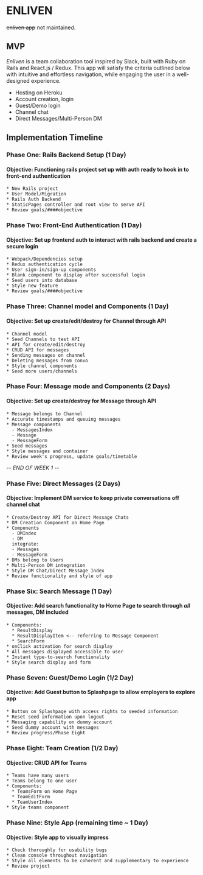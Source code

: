 # **ENLIVEN**

~~enliven app~~ not maintained.

## MVP 

_Enliven_ is a team collaboration tool inspired by Slack, built with Ruby on Rails and React.js / Redux. This app will satisfy the criteria outlined below with intuitive and effortless navigation, while engaging the user in a well-designed experience.
 * Hosting on Heroku
 * Account creation, login
 * Guest/Demo login
 * Channel chat
 * Direct Messages/Multi-Person DM

## Implementation Timeline 

### Phase One: Rails Backend Setup (1 Day)

#### Objective: Functioning rails project set up with auth ready to hook in to front-end authentication
    * New Rails project
    * User Model/Migration
    * Rails Auth Backend
    * StaticPages controller and root view to serve API
    * Review goals/####objective

### Phase Two: Front-End Authentication (1 Day)

#### Objective: Set up frontend auth to interact with rails backend and create a secure login
    * Webpack/Dependencies setup
    * Redux authentication cycle
    * User sign-in/sign-up components
    * Blank component to display after successful login
    * Seed users into database
    * Style new feature
    * Review goals/####objective

### Phase Three: Channel model and Components (1 Day)

#### Objective: Set up create/edit/destroy for Channel through API
    * Channel model
    * Seed Channels to test API
    * API for create/edit/destroy
    * CRUD API for messages
    * Sending messages on channel
    * Deleting messages from convo
    * Style channel components
    * Seed more users/channels

### Phase Four: Message mode and Components (2 Days)

#### Objective: Set up create/destroy for Message through API
    * Message belongs to Channel
    * Accurate timestamps and queuing messages
    * Message components
      - MessagesIndex
      - Message
      - MessageForm
    * Seed messages
    * Style messages and container
    * Review week's progress, update goals/timetable

-- *END OF WEEK 1* --

### Phase Five: Direct Messages (2 Days)

#### Objective: Implement DM service to keep private conversations off channel chat
    * Create/Destroy API for Direct Message Chats
    * DM Creation Component on Home Page
    * Components
      - DMIndex
      - DM
      integrate:
      - Messages
      - MessageForm
    * DMs belong to Users
    * Multi-Person DM integration
    * Style DM Chat/Direct Message Index
    * Review functionality and style of app

### Phase Six: Search Message (1 Day)

#### Objective: Add search functionality to Home Page to search through _all_ messages, DM included
    * Components:
      * ResultDisplay
      * ResultDisplayItem <-- referring to Message Component
      * SearchForm
    * onClick activation for search display
    * All messages displayed accessible to user
    * Instant type-to-search functionality
    * Style search display and form

### Phase Seven: Guest/Demo Login (1/2 Day)

#### Objective: Add Guest button to Splashpage to allow employers to explore app
    * Button on Splashpage with access rights to seeded information
    * Reset seed information upon logout
    * Messaging capability on dummy account
    * Seed dummy account with messages
    * Review progress/Phase Eight

### Phase Eight: Team Creation (1/2 Day)

#### Objective: CRUD API for Teams
    * Teams have many users
    * Teams belong to one user
    * Components:
      * TeamsForm on Home Page
      * TeamEditForm
      * TeamUserIndex
    * Style teams component

### Phase Nine: Style App (remaining time ~ 1 Day)

#### Objective: Style app to visually impress
    * Check thoroughly for usability bugs
    * Clean console throughout navigation
    * Style all elements to be coherent and supplementary to experience
    * Review project
